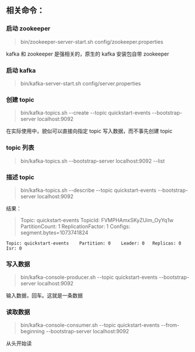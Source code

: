 ## 相关命令：

### 启动 zookeeper

> bin/zookeeper-server-start.sh config/zookeeper.properties

kafka 和 zookeeper 是强相关的，原生的 kafka 安装包自带 zookeeper

### 启动 kafka

> bin/kafka-server-start.sh config/server.properties

### 创建 topic

> bin/kafka-topics.sh --create --topic quickstart-events --bootstrap-server localhost:9092

在实际使用中，貌似可以直接向指定 topic 写入数据，而不事先创建 topic

### topic 列表

> bin/kafka-topics.sh --bootstrap-server localhost:9092 --list

### 描述 topic

> bin/kafka-topics.sh --describe --topic quickstart-events --bootstrap-server localhost:9092

结果：

> Topic: quickstart-events TopicId: FVMPHAmxSKyZUim_OyYq1w PartitionCount: 1 ReplicationFactor: 1 Configs: segment.bytes=1073741824

    Topic: quickstart-events	Partition: 0	Leader: 0	Replicas: 0	Isr: 0

### 写入数据

> bin/kafka-console-producer.sh --topic quickstart-events --bootstrap-server localhost:9092

输入数据，回车。这就是一条数据

### 读取数据

> bin/kafka-console-consumer.sh --topic quickstart-events --from-beginning --bootstrap-server localhost:9092

从头开始读
